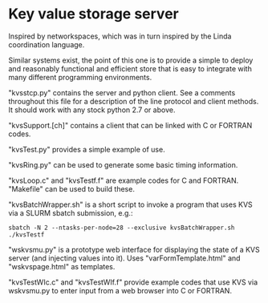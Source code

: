 Key value storage server
========================

Inspired by networkspaces, which was in turn inspired by the Linda coordination language.

Similar systems exist, the point of this one is to provide a simple to deploy and reasonably functional and efficient store that is easy to integrate with many different programming environments.

"kvsstcp.py" contains the server and python client. See a comments throughout this file for a description of the line protocol and client methods. It should work with any stock python 2.7 or above.

"kvsSupport.[ch]" contains a client that can be linked with C or FORTRAN codes.

"kvsTest.py" provides a simple example of use.

"kvsRing.py" can be used to generate some basic timing information.

"kvsLoop.c" and "kvsTestf.f" are example codes for C and FORTRAN. "Makefile" can be used to build these.

"kvsBatchWrapper.sh" is a short script to invoke a program that uses KVS via a SLURM sbatch submission, e.g.:

	sbatch -N 2 --ntasks-per-node=28 --exclusive kvsBatchWrapper.sh ./kvsTestf

"wskvsmu.py" is a prototype web interface for displaying the state of a KVS server (and injecting values into it). Uses "varFormTemplate.html" and "wskvspage.html" as templates.

"kvsTestWIc.c" and "kvsTestWIf.f" provide example codes that use KVS via wskvsmu.py to enter input from a web browser into C or FORTRAN. 
